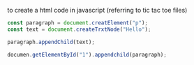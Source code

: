 to create a html code in javascript
(referring to tic tac toe files)
``` javascript
const paragraph = document.creatElement("p");
const text = document.createTrxtNode("Hello");

paragraph.appendChild(text);

documen.getElementById("1").appendchild(paragraph);
```
